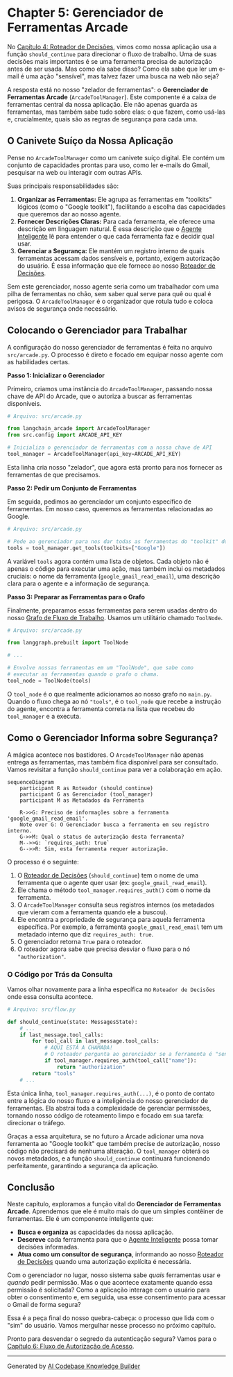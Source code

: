 # Chapter 5: Gerenciador de Ferramentas Arcade


No [Capítulo 4: Roteador de Decisões](04_roteador_de_decisões_.md), vimos como nossa aplicação usa a função `should_continue` para direcionar o fluxo de trabalho. Uma de suas decisões mais importantes é se uma ferramenta precisa de autorização antes de ser usada. Mas como ela sabe disso? Como ela sabe que ler um e-mail é uma ação "sensível", mas talvez fazer uma busca na web não seja?

A resposta está no nosso "zelador de ferramentas": o **Gerenciador de Ferramentas Arcade** (`ArcadeToolManager`). Este componente é a caixa de ferramentas central da nossa aplicação. Ele não apenas guarda as ferramentas, mas também sabe tudo sobre elas: o que fazem, como usá-las e, crucialmente, quais são as regras de segurança para cada uma.

## O Canivete Suíço da Nossa Aplicação

Pense no `ArcadeToolManager` como um canivete suíço digital. Ele contém um conjunto de capacidades prontas para uso, como ler e-mails do Gmail, pesquisar na web ou interagir com outras APIs.

Suas principais responsabilidades são:

1.  **Organizar as Ferramentas:** Ele agrupa as ferramentas em "toolkits" lógicos (como o "Google toolkit"), facilitando a escolha das capacidades que queremos dar ao nosso agente.
2.  **Fornecer Descrições Claras:** Para cada ferramenta, ele oferece uma descrição em linguagem natural. É essa descrição que o [Agente Inteligente](01_agente_inteligente_.md) lê para entender o que cada ferramenta faz e decidir qual usar.
3.  **Gerenciar a Segurança:** Ele mantém um registro interno de quais ferramentas acessam dados sensíveis e, portanto, exigem autorização do usuário. É essa informação que ele fornece ao nosso [Roteador de Decisões](04_roteador_de_decisões_.md).

Sem este gerenciador, nosso agente seria como um trabalhador com uma pilha de ferramentas no chão, sem saber qual serve para quê ou qual é perigosa. O `ArcadeToolManager` é o organizador que rotula tudo e coloca avisos de segurança onde necessário.

## Colocando o Gerenciador para Trabalhar

A configuração do nosso gerenciador de ferramentas é feita no arquivo `src/arcade.py`. O processo é direto e focado em equipar nosso agente com as habilidades certas.

**Passo 1: Inicializar o Gerenciador**

Primeiro, criamos uma instância do `ArcadeToolManager`, passando nossa chave de API do Arcade, que o autoriza a buscar as ferramentas disponíveis.

```python
# Arquivo: src/arcade.py

from langchain_arcade import ArcadeToolManager
from src.config import ARCADE_API_KEY

# Inicializa o gerenciador de ferramentas com a nossa chave de API
tool_manager = ArcadeToolManager(api_key=ARCADE_API_KEY)
```
Esta linha cria nosso "zelador", que agora está pronto para nos fornecer as ferramentas de que precisamos.

**Passo 2: Pedir um Conjunto de Ferramentas**

Em seguida, pedimos ao gerenciador um conjunto específico de ferramentas. Em nosso caso, queremos as ferramentas relacionadas ao Google.

```python
# Arquivo: src/arcade.py

# Pede ao gerenciador para nos dar todas as ferramentas do "toolkit" do Google
tools = tool_manager.get_tools(toolkits=["Google"])
```

A variável `tools` agora contém uma lista de objetos. Cada objeto não é apenas o código para executar uma ação, mas também inclui os metadados cruciais: o nome da ferramenta (`google_gmail_read_email`), uma descrição clara para o agente e a informação de segurança.

**Passo 3: Preparar as Ferramentas para o Grafo**

Finalmente, preparamos essas ferramentas para serem usadas dentro do nosso [Grafo de Fluxo de Trabalho](03_grafo_de_fluxo_de_trabalho_.md). Usamos um utilitário chamado `ToolNode`.

```python
# Arquivo: src/arcade.py

from langgraph.prebuilt import ToolNode

# ...

# Envolve nossas ferramentas em um "ToolNode", que sabe como
# executar as ferramentas quando o grafo o chama.
tool_node = ToolNode(tools)
```

O `tool_node` é o que realmente adicionamos ao nosso grafo no `main.py`. Quando o fluxo chega ao nó `"tools"`, é o `tool_node` que recebe a instrução do agente, encontra a ferramenta correta na lista que recebeu do `tool_manager` e a executa.

## Como o Gerenciador Informa sobre Segurança?

A mágica acontece nos bastidores. O `ArcadeToolManager` não apenas entrega as ferramentas, mas também fica disponível para ser consultado. Vamos revisitar a função `should_continue` para ver a colaboração em ação.

```mermaid
sequenceDiagram
    participant R as Roteador (should_continue)
    participant G as Gerenciador (tool_manager)
    participant M as Metadados da Ferramenta

    R->>G: Preciso de informações sobre a ferramenta 'google_gmail_read_email'.
    Note over G: O Gerenciador busca a ferramenta em seu registro interno.
    G->>M: Qual o status de autorização desta ferramenta?
    M-->>G: `requires_auth: true`
    G-->>R: Sim, esta ferramenta requer autorização.
```

O processo é o seguinte:

1.  O [Roteador de Decisões](04_roteador_de_decisões_.md) (`should_continue`) tem o nome de uma ferramenta que o agente quer usar (ex: `google_gmail_read_email`).
2.  Ele chama o método `tool_manager.requires_auth()` com o nome da ferramenta.
3.  O `ArcadeToolManager` consulta seus registros internos (os metadados que vieram com a ferramenta quando ele a buscou).
4.  Ele encontra a propriedade de segurança para aquela ferramenta específica. Por exemplo, a ferramenta `google_gmail_read_email` tem um metadado interno que diz `requires_auth: true`.
5.  O gerenciador retorna `True` para o roteador.
6.  O roteador agora sabe que precisa desviar o fluxo para o nó `"authorization"`.

### O Código por Trás da Consulta

Vamos olhar novamente para a linha específica no `Roteador de Decisões` onde essa consulta acontece.

```python
# Arquivo: src/flow.py

def should_continue(state: MessagesState):
    # ...
    if last_message.tool_calls:
        for tool_call in last_message.tool_calls:
            # AQUI ESTÁ A CHAMADA!
            # O roteador pergunta ao gerenciador se a ferramenta é "sensível".
            if tool_manager.requires_auth(tool_call["name"]):
                return "authorization"
        return "tools"
    # ...
```
Esta única linha, `tool_manager.requires_auth(...)`, é o ponto de contato entre a lógica do nosso fluxo e a inteligência do nosso gerenciador de ferramentas. Ela abstrai toda a complexidade de gerenciar permissões, tornando nosso código de roteamento limpo e focado em sua tarefa: direcionar o tráfego.

Graças a essa arquitetura, se no futuro a Arcade adicionar uma nova ferramenta ao "Google toolkit" que também precise de autorização, nosso código não precisará de nenhuma alteração. O `tool_manager` obterá os novos metadados, e a função `should_continue` continuará funcionando perfeitamente, garantindo a segurança da aplicação.

## Conclusão

Neste capítulo, exploramos a função vital do **Gerenciador de Ferramentas Arcade**. Aprendemos que ele é muito mais do que um simples contêiner de ferramentas. Ele é um componente inteligente que:

-   **Busca e organiza** as capacidades da nossa aplicação.
-   **Descreve** cada ferramenta para que o [Agente Inteligente](01_agente_inteligente_.md) possa tomar decisões informadas.
-   **Atua como um consultor de segurança**, informando ao nosso [Roteador de Decisões](04_roteador_de_decisões_.md) quando uma autorização explícita é necessária.

Com o gerenciador no lugar, nosso sistema sabe *quais* ferramentas usar e *quando* pedir permissão. Mas o que acontece exatamente quando essa permissão é solicitada? Como a aplicação interage com o usuário para obter o consentimento e, em seguida, usa esse consentimento para acessar o Gmail de forma segura?

Essa é a peça final do nosso quebra-cabeça: o processo que lida com o "sim" do usuário. Vamos mergulhar nesse processo no próximo capítulo.

Pronto para desvendar o segredo da autenticação segura? Vamos para o [Capítulo 6: Fluxo de Autorização de Acesso](06_fluxo_de_autorização_de_acesso_.md).

---

Generated by [AI Codebase Knowledge Builder](https://github.com/The-Pocket/Tutorial-Codebase-Knowledge)